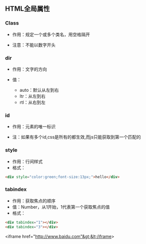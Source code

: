 ## HTML全局属性

### Class

* 作用：规定一个或多个类名，用空格隔开

* 注意：不能以数字开头

### dir

* 作用：文字的方向

* 值：

  * auto：默认从左到右  
  * ltr：从左到右  
  * rtl：从右到左

### id

* 作用：元素的唯一标识

* 注：如果有多个id,css是所有的都生效,而js只能获取到第一个匹配的

### style

* 作用：行间样式
* 格式：

```markdown
<div style="color:green;font-size:13px;">hello</div>
```

### tabindex

* 作用：获取焦点的顺序
* 值：Number，从1开始，1代表第一个获取焦点的值
* 格式：

```markdown
<div tabindex="1"></div>
<div tabindex="3"></div>
```



&lt;iframe href="http://www.baidu.com"&gt;&lt;/iframe&gt;

